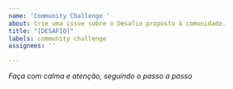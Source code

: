 ```yaml
---
name: 'Community Challenge '
about: Crie uma issue sobre o Desafio proposto à comunidade.
title: "[DESAFIO]"
labels: community challenge
assignees: ''

---
```


*Faça com calma e atenção, seguindo o passo a passo*
